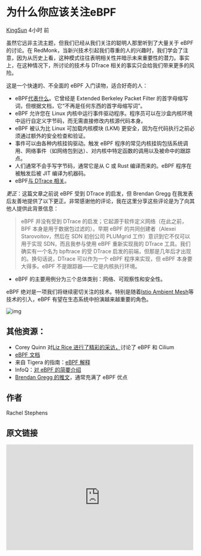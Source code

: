 # 为什么你应该关注eBPF

[KingSun](https://www.996station.com/author/kingsun) 4小时 前



虽然它远非主流主题，但我们已经从我们关注的聪明人那里听到了大量关于 eBPF 的讨论。在 RedMonk，当新兴技术引起我们尊重的人的兴趣时，我们学会了注意，因为从历史上看，这种模式往往表明相关性并暗示未来重要性的潜力。事实上，在这种情况下，所讨论的技术与 DTrace 相关的事实只会给我们带来更多的风险。

这是一个快速的、不全面的 eBPF 入门读物，适合好奇的人：

- eBPF[代表什么](https://ebpf.io/what-is-ebpf/)。它曾经是 Extended Berkeley Packet Filter 的首字母缩写词，但根据文档，它“不再是任何东西的首字母缩写词”。
- eBPF 允许您在 Linux 内核中运行事件驱动程序。程序员可以在沙盒内核环境中运行自定义字节码，而无需直接修改内核源代码本身。
- eBPF 被认为比 Linux 可加载内核模块 (LKM) 更安全，因为在代码执行之前必须通过额外的安全检查和验证。
- 事件可以由各种内核挂钩驱动。触发 eBPF 程序的常见内核挂钩包括系统调用、网络事件（如网络包到达）、对内核中特定函数的调用以及被命中的跟踪点。
- 人们通常不会手写字节码，通常它是从 C 或 Rust 编译而来的。eBPF 程序在被触发后被 JIT 编译为机器码。
- eBPF[与 DTrace 相关](https://www.infoq.com/articles/gentle-linux-ebpf-introduction/)。

*更正*：这篇文章之前说 eBPF 受到 DTrace 的启发，但 Brendan Gregg 在我发表后友善地提供了以下更正。非常感谢他的评论，我在这里分享这些评论是为了向其他人提供此背景信息：

> eBPF 并没有受到 DTrace 的启发；它起源于软件定义网络（在此之前，BPF 本身是用于数据包过滤的）。早期 eBPF 的共同创建者（Alexei Starovoitov，然后在 SDN 初创公司 PLUMgrid 工作）意识到它不仅可以用于实现 SDN，而且我参与使用 eBPF 重新实现我的 DTrace 工具。我们确实有一个名为 bpftrace 的受 DTrace 启发的前端，但那是几年后才出现的。换句话说，DTrace 可以作为一个 eBPF 程序来实现，但 eBPF 本身要大得多。eBPF 不是跟踪器——它是内核执行环境。

- eBPF 的主要用例分为三个总体类别：网络、可观察性和安全性。

eBPF 绝对是一项我们将继续密切关注的技术。特别是随着[Istio Ambient Mesh](https://istio.io/latest/blog/2022/introducing-ambient-mesh/)等技术的引入，eBPF 有望在生态系统中扮演越来越重要的角色。

![img](https://996station.com/wp-content/uploads/2022/11/20221126083840411.png?imageView2/0/format/webp/q/75)

## 其他资源：

- Corey Quinn 对[Liz Rice 进行了精彩的采访，](https://share.transistor.fm/s/cba9541b)讨论了 eBPF 和 Cilium
- [eBPF 文档](https://ebpf.io/what-is-ebpf/)
- 来自 Tigera 的指南：[eBPF 解释](https://www.tigera.io/learn/guides/ebpf/)
- InfoQ：[对 eBPF 的简要介绍](https://www.infoq.com/articles/gentle-linux-ebpf-introduction/)
- [Brendan Gregg 的推文](https://twitter.com/brendangregg)，通常充满了 eBPF 优点

## 作者

Rachel Stephens

## 原文链接

<iframe class="wp-embedded-content" sandbox="allow-scripts" security="restricted" title="“Why You Should Pay Attention to eBPF” — Alt + E S V" src="https://redmonk.com/rstephens/2022/09/08/ebpf/embed/#?secret=9GPWy113bn#?secret=As8LiEOzD0" data-secret="As8LiEOzD0" width="500" height="282" frameborder="0" marginwidth="0" marginheight="0" scrolling="no" style="box-sizing: border-box; max-width: 100%; border: 0px;"></iframe>